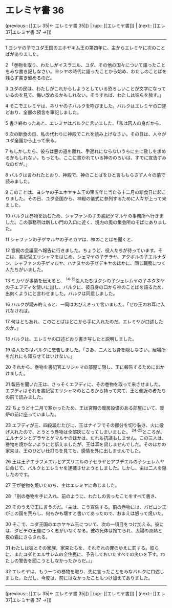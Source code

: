# エレミヤ書 36

(previous:: [[エレ 35|← エレミヤ書 35]]) | (up:: [[エレミヤ書]]) | (next:: [[エレ 37|エレミヤ書 37 →]])

***


1 ヨシヤの子でユダ王国のエホヤキム王の第四年に、主からエレミヤに次のことばがありました。 

2 「巻物を取り、わたしがイスラエル、ユダ、その他の国々について語ったことをみな書き記しなさい。ヨシヤの時代に語ったことから始め、わたしのことばを残らず書き留めるのだ。 

3 ユダの民は、わたしがこれからしようとしている恐ろしいことが文字になっているのを見て、悔い改めるかもしれない。そうすれば、わたしは彼らを赦す。」 

4 そこでエレミヤは、ネリヤの子バルクを呼びました。バルクはエレミヤの口述どおり、全部の預言を筆記しました。 

5 書き終わったあと、エレミヤはバルクに言いました。「私は囚人の身だから、 

6 次の断食の日、私の代わりに神殿でこれを読み上げなさい。その日は、人々がユダ全国から上って来る。 

7 もしかしたら、彼らは悪の道を離れ、手遅れにならないうちに主に赦しを求めるかもしれない。もっとも、ここに書かれている神ののろいは、すでに宣告ずみなのだが。」 

8 バルクは言われたとおり、神殿で、神のことばをひと言ももらさず人々の前で読みました。 

9 このことは、ヨシヤの子エホヤキム王の第五年に当たる十二月の断食日に起こりました。その日、ユダ全国から、神殿の儀式に参列するために人々が上って来ました。 

10 バルクは巻物を読むため、シャファンの子の書記ゲマルヤの事務所へ行きました。この事務所は新しい門の入口に近く、境内の奥の集会所のそばにありました。 

11 シャファンの子ゲマルヤの子ミカヤは、神のことばを聞くと、 

12 宮殿の会議室へ報告に行きました。ちょうど、役人たちが待っています。そこは、書記官エリシャマをはじめ、シェマヤの子デラヤ、アクボルの子エルナタン、シャファンの子ゲマルヤ、ハナヌヤの子ゼデキヤのほかに、同じ職務につく人たちがいました。 

13 ミカヤが事情を伝えると、 <sup class="versenum">14-15</sup>役人たちはクシの子シェレムヤの子ネタヌヤの子エフディを使いに出し、バルクに、彼自身の口から神のことばを語るため、出向くようにと言わせました。バルクは同意しました。 

16 バルクが読み終えると、一同はおびえきって言いました。「ぜひ王のお耳に入れなければ。 

17 何はともあれ、このことばはどこから手に入れたのだ。エレミヤが口述したのか。」 

18 バルクは、エレミヤの口述どおり書き写したと説明しました。 

19 役人たちはバルクに忠告しました。「さあ、二人とも身を隠しなさい。居場所をだれにも知らせてはいけない。」 

20 それから、巻物を書記官エリシャマの部屋に隠し、王に報告するために出かけました。 

21 報告を聞いた王は、さっそくエフディに、その巻物を取って来させました。エフディはそれを書記官エリシャマのところから持って来て、王と側近の者たちの前で読みました。 

22 ちょうど十二月で寒かったため、王は宮殿の暖房設備のある部屋にいて、暖炉の前に座っていました。 

23 エフディが三、四段読むたびに、王はナイフでその部分を切り裂き、火に投げ入れたので、とうとう巻物は全部灰になってしまいました。 <sup class="versenum">24-25</sup>ところが、エルナタンとデラヤとゲマルヤのほかは、だれも抗議もしません。この三人は、巻物を焼かないようにと訴えましたが、王は耳を貸しませんでした。そのほかの家来は、王のひどい仕打ちを見ても、感情を外に出しませんでした。 

26 王は王子エラフメエルとアズリエルの子セラヤとアブデエルの子シェレムヤに命じて、バルクとエレミヤを逮捕させようとしました。しかし、主は二人を隠したのです。 

27 王が巻物を焼いたのち、主はエレミヤに命じました。 

28 「別の巻物を手に入れ、前のように、わたしの言ったことをすべて書き、 

29 そのうえで王に言うのだ。『主は、こう宣告する。前の巻物には、バビロン王がこの国を荒らし、何もかも壊すと書いてあったので、おまえは怒って焼いた。 

30 そこで、ユダ王国のエホヤキム王について、次の一項目をつけ加える。彼には、ダビデの王座につく者がいなくなる。彼の死体は捨てられ、太陽の炎熱と夜の霜にさらされる。 

31 わたしは彼とその家族、家来たちを、それぞれの罪のゆえに罰する。彼らに、またユダとエルサレムの全住民に、予告しておいたすべての災いを下す。わたしの警告を聞こうとしなかったからだ。』」 

32 エレミヤは、もう一つの巻物を取り、先に言ったことをみなバルクに口述しました。ただし、今度は、前にはなかったこともつけ加えてありました。

***

(previous:: [[エレ 35|← エレミヤ書 35]]) | (up:: [[エレミヤ書]]) | (next:: [[エレ 37|エレミヤ書 37 →]])
